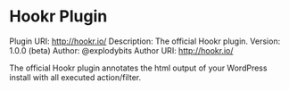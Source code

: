 # Hookr Plugin
Plugin URI: http://hookr.io/
Description: The official Hookr plugin.
Version: 1.0.0 (beta)
Author: @explodybits
Author URI: http://hookr.io/

The official Hookr plugin annotates the html output of your WordPress install
with all executed action/filter.
